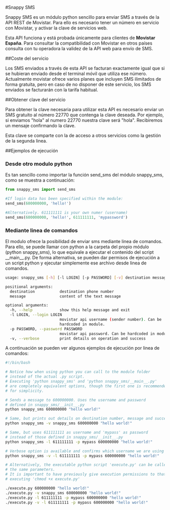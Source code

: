 #Snappy SMS

Snappy SMS es un módulo python sencillo para enviar SMS a través de la API REST de Movistar. Para ello es necesario tener un número en servicio con Movistar, y activar la clave de servicios web.

Esta API funciona y está probada únicamente para clientes de __Movistar España__. Para consultar la compatibilidad con Movistar en otros países consulta con tu operadora la validez de la API web para envío de SMS.

##Coste del servicio

Los SMS enviados a través de esta API se facturan exactamente igual que si se hubieran enviado desde el terminal móvil que utiliza ese número. Actualmente movistar ofrece varios planes que incluyen SMS ilimitados de forma gratuita, pero en caso de no disponer de este servicio, los SMS enviados se facturarán con la tarifa habitual.

##Obtener clave del servicio

Para obtener la clave necesaria para utilizar esta API es necesario enviar un SMS gratuito al número 22770 que contenga la clave deseada. Por ejemplo, si enviamos "hola" al numero 22770 nuestra clave será "hola". Recibiremos un mensaje confirmando la clave.

Esta clave se comparte con la de acceso a otros servicios como la gestión de la segunda linea.

##Ejemplos de ejecución
### Desde otro modulo python
Es tan sencillo como importar la función send_sms del módulo snappy_sms, como se muestra a continuación:
```python
from snappy_sms import send_sms

#If login data has been specified within the module:
send_sms(600000000, 'hello!')

#Alternatively. 611111111 is your own numer (username)
send_sms(600000000, 'hello!', 611111111, 'mypassword')

```

### Mediante linea de comandos
El modulo ofrece la posibilidad de enviar sms mediante linea de comandos. Para ello, se puede llamar con python a la carpeta del propio módulo (python snappy\_sms), lo que equivale a ejecutar el contenido del script \_\_main\_\_.py. De forma alternativa, se pueden dar permisos de ejecución a un script python y ejecutar simplemente ese archivo desde linea de comandos.

```bash
usage: snappy_sms [-h] [-l LOGIN] [-p PASSWORD] [-v] destination message

positional arguments:
  destination           destination phone number
  message               content of the text message

optional arguments:
  -h, --help            show this help message and exit
  -l LOGIN, --login LOGIN
                        movistar api username (sender number). Can be
                        hardcoded in module.
  -p PASSWORD, --password PASSWORD
                        movistar api password. Can be hardcoded in module.
  -v, --verbose         print details on operation and success
```

A continuación se pueden ver algunos ejemplos de ejecución por linea de comandos:

```bash
#!/bin/bash

# Notice how when using python you can call to the module folder
# instead of the actual .py script.
# Executing 'python snappy_sms' and 'python snappy_sms/__main__.py'
# are completely equivalent options, though the first one is recommended
# for simplicity.

# Sends a message to 600000000. Uses the username and password 
# defined in snappy_sms/__init__.py
python snappy_sms 600000000 "hello world!"

# Same, but prints out details on destination number, message and success
python snappy_sms -v snappy_sms 600000000 "hello world!"

# Same, but uses 611111111 as username and 'mypass' as password 
# instead of those defined in snappy_sms/__init__.py
python snappy_sms -l 611111111 -p mypass 600000000 "hello world!"

# Verbose option is available and confirms which username we are using
python snappy_sms -v -l 611111111 -p mypass 600000000 "hello world!"

# Alternatively, the executable python script 'execute.py' can be called with
# the same parameters.
# It is important to have previously give execution permissions to that file by
# executing 'chmod +x execute.py'

./execute.py 600000000 "hello world!"
./execute.py -v snappy_sms 600000000 "hello world!"
./execute.py -l 611111111 -p mypass 600000000 "hello world!"
./execute.py -v -l 611111111 -p mypass 600000000 "hello world!"

```
